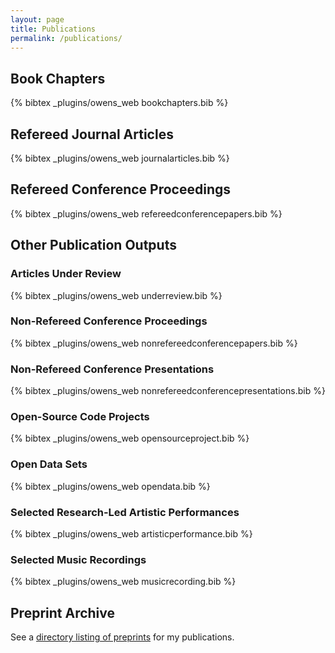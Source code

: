 ```yaml
---
layout: page
title: Publications
permalink: /publications/
---
```


## Book Chapters
{% bibtex _plugins/owens_web bookchapters.bib %}

## Refereed Journal Articles
{% bibtex _plugins/owens_web journalarticles.bib %}

## Refereed Conference Proceedings
{% bibtex _plugins/owens_web refereedconferencepapers.bib %}


## Other Publication Outputs

### Articles Under Review
{% bibtex _plugins/owens_web underreview.bib %}

### Non-Refereed Conference Proceedings
{% bibtex _plugins/owens_web nonrefereedconferencepapers.bib %}

### Non-Refereed Conference Presentations
{% bibtex _plugins/owens_web nonrefereedconferencepresentations.bib %}

### Open-Source Code Projects
{% bibtex _plugins/owens_web opensourceproject.bib %}

### Open Data Sets
{% bibtex _plugins/owens_web opendata.bib %}

### Selected Research-Led Artistic Performances
{% bibtex _plugins/owens_web artisticperformance.bib %}

### Selected Music Recordings
{% bibtex _plugins/owens_web musicrecording.bib %}


## Preprint Archive

See a [directory listing of preprints](http://folk.uio.no/charlepm/preprints/) for my publications.

<!-- <script>
var bqs = document.getElementsByTagName("blockquote");
for(var i = 0; i < bqs.length; i++) {
  bqs[i].style.display = "none";
  var ab = document.createElement('a');
  ab.setAttribute('href', '#');
  ab.setAttribute('onClick', 'toggleBq('+i+'); return false;');
  ab.appendChild(document.createTextNode("[abstract]"));
  bqs[i].parentNode.insertBefore(ab,bqs[i]);
}
function toggleBq(i) {
  if (bqs[i].style.display == "none")  
    bqs[i].style.display = "block";
  else
    bqs[i].style.display = "none";
}
</script> -->